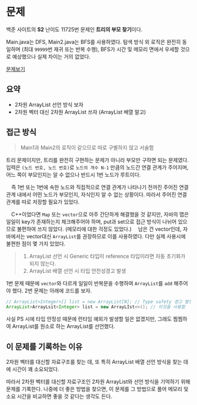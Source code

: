 # 문제

백준 사이트의 **S2** 난이도 11725번 문제인 **트리의 부모 찾기**이다.

Main.java는 DFS, Main2.java는 BFS를 사용하였다.
탐색 방식 외 로직은 완전히 동일하며 (최대 `99999`번 재귀 또는 반복 수행), BFS가 시간 및 메모리 면에서 우세할 것으로 예상했으나 실제 차이는 거의 없었다. 

[문제보기](https://www.acmicpc.net/problem/11725)

## 요약
- 2차원 ArrayList 선언 방식 보자
- 2차원 벡터 대신 2차원 ArrayList 쓰자 (ArrayList 배열 말고)

##   접근 방식

> Main1과 Main2의 로직이 같으므로 따로 구별하지 않고 서술함

트리 문제이지만, 트리를 완전히 구현하는 문제가 아니라 부모만 구하면 되는 문제였다.
입력은 `(노드 번호, 노드 번호)`로 `노드의 개수 N-1` 만큼의 노드간 연결 관계가 주어지며, 어느 쪽이 부모인지는 알 수 없으나 반드시 1번 노드가 루트이다.

　즉 1번 또는 1번에 속한 노드와 직접적으로 연결 관계가 나타나기 전까진 주어진 연결 관계 내에서 어떤 노드가 부모인지, 자식인지 알 수 없는 상황이다. 따라서 주어진 연결 관계를 따로 저장할 필요가 있었다.

　C++이었다면 `Map` 또는 `vector`으로 아주 간단하게 해결했을 것 같지만, 자바의 맵은 일일이 key가 존재하는지 체크해주어야 하며, put과 set으로 접근 방식이 나뉘어 있으므로 불편하여 쓰지 않았다. (메모리에 대한 걱정도 있었다.)
　남은 건 vector인데, 자바에서는 vector대신 `ArrayList`를 권장하므로 이를 사용하였다. 다만 실제 사용시에 불편한 점이 몇 가지 있었다.
 
> 1. ArrayList 선언 시 Generic 타입이 reference 타입이라면 자동 초기화가 되지 않는다.
> 2. ArrayList 배열 선언 시 타입 안전성경고 발생

1번 문제 때문에 `vector`와 다르게 일일이 반복문을 수행하여 `ArrayList`를 `add` 해주어야 했다. 2번 문제는 아래에 코드를 보자.

~~~java
// ArrayList<Integer>[] list = new ArrayList[N]; // Type safety 경고 발생
ArrayList<ArrayLsit<Integer> list = new ArrayLIst<>(); // 이것을 사용함
~~~
사실 PS 시에 타입 안정성 때문에 런타임 예외가 발생할 일은 없겠지만, 그래도 찜찜하여 ArrayList를 원소로 하는 ArrayList를 선언했다.  


## 이 문제를 기록하는 이유
2차원 벡터를 대신할 자료구조를 찾는 데, 또 특히 ArrayList 배열 선언 방식을 찾는 데에 시간이 꽤 소요되었다.

따라서 2차원 벡터를 대신할 자료구조인 2차원 ArrayList와 선언 방식을 기억하기 위해 문제를 기록한다. 나중에 더 좋은 방법을 찾으면, 이 문제를 그 방법으로 풀어 메모리 및 소요 시간을 비교하면 좋을 것 같다는 생각도 든다.

